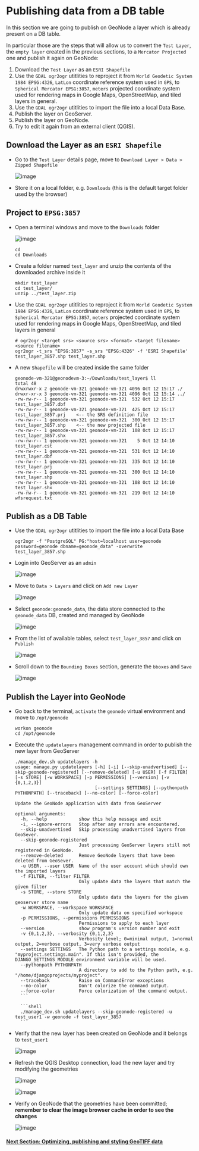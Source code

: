 # Publishing data from a DB table

In this section we are going to publish on GeoNode a layer which is already present on a DB table.

In particular those are the steps that will allow us to convert the `Test Layer`, the `empty layer` created in the previous sections, to a `Mercator Projected` one and publish it again on GeoNode:

1. Download the `Test Layer` as an `ESRI Shapefile`
2. Use the `GDAL ogr2ogr` utitlities to reproject it from `World Geodetic System 1984 EPSG:4326`, `LatLon` coordinate reference system used in `GPS`,  to `Spherical Mercator EPSG:3857`, `meters` projected coordinate system used for rendering maps in Google Maps, OpenStreetMap, and tiled layers in general.
3. Use the `GDAL ogr2ogr` utitlities to import the file into a local Data Base.
4. Publish the layer on GeoServer.
5. Publish the layer on GeoNode.
6. Try to edit it again from an external client (QGIS).

## Download the Layer as an `ESRI Shapefile`

- Go to the `Test Layer` details page, move to `Download Layer > Data > Zipped Shapefile`

    ![image](https://user-images.githubusercontent.com/1278021/136972151-c8585cd0-eb9e-46de-8549-002eb95cb190.png)

- Store it on a local folder, e.g. `Downloads` (this is the default target folder used by the browser)

## Project to `EPSG:3857`

- Open a terminal windows and move to the `Downloads` folder

    ![image](https://user-images.githubusercontent.com/1278021/136972613-b3f08d54-80e9-4dc8-a5d4-74835cee075a.png)

    ```shell
    cd
    cd Downloads
    ```

- Create a folder named `test_layer` and unzip the contents of the downloaded archive inside it

    ```shell
    mkdir test_layer
    cd test_layer/
    unzip ../test_layer.zip
    ```

- Use the `GDAL ogr2ogr` utitlities to reproject it from `World Geodetic System 1984 EPSG:4326`, `LatLon` coordinate reference system used in `GPS`,  to `Spherical Mercator EPSG:3857`, `meters` projected coordinate system used for rendering maps in Google Maps, OpenStreetMap, and tiled layers in general

    ```shell
    # ogr2ogr <target srs> <source srs> <format> <target filename> <source filename>
    ogr2ogr -t_srs "EPSG:3857" -s_srs "EPSG:4326" -f 'ESRI Shapefile' test_layer_3857.shp test_layer.shp
    ```

- A new `Shapefile` will be created inside the same folder

    ```shell
    geonode-vm-321@geonodevm-3:~/Downloads/test_layer$ ll
    total 48
    drwxrwxr-x 2 geonode-vm-321 geonode-vm-321 4096 Oct 12 15:17 ./
    drwxr-xr-x 3 geonode-vm-321 geonode-vm-321 4096 Oct 12 15:14 ../
    -rw-rw-r-- 1 geonode-vm-321 geonode-vm-321  532 Oct 12 15:17 test_layer_3857.dbf
    -rw-rw-r-- 1 geonode-vm-321 geonode-vm-321  425 Oct 12 15:17 test_layer_3857.prj    <-- the SRS definition file
    -rw-rw-r-- 1 geonode-vm-321 geonode-vm-321  300 Oct 12 15:17 test_layer_3857.shp    <-- the new projected file
    -rw-rw-r-- 1 geonode-vm-321 geonode-vm-321  108 Oct 12 15:17 test_layer_3857.shx
    -rw-rw-r-- 1 geonode-vm-321 geonode-vm-321    5 Oct 12 14:10 test_layer.cst
    -rw-rw-r-- 1 geonode-vm-321 geonode-vm-321  531 Oct 12 14:10 test_layer.dbf
    -rw-rw-r-- 1 geonode-vm-321 geonode-vm-321  335 Oct 12 14:10 test_layer.prj
    -rw-rw-r-- 1 geonode-vm-321 geonode-vm-321  300 Oct 12 14:10 test_layer.shp
    -rw-rw-r-- 1 geonode-vm-321 geonode-vm-321  108 Oct 12 14:10 test_layer.shx
    -rw-rw-r-- 1 geonode-vm-321 geonode-vm-321  219 Oct 12 14:10 wfsrequest.txt
    ```

## Publish as a DB Table

- Use the `GDAL ogr2ogr` utitlities to import the file into a local Data Base

    ```shell
    ogr2ogr -f "PostgreSQL" PG:"host=localhost user=geonode password=geonode dbname=geonode_data" -overwrite test_layer_3857.shp
    ```

- Login into GeoServer as an `admin`

    ![image](https://user-images.githubusercontent.com/1278021/136974466-e6161a87-f1bb-429b-8d34-373cacd6f0bd.png)

- Move to `Data > Layers` and click on `Add new Layer`

    ![image](https://user-images.githubusercontent.com/1278021/136974706-072b46a1-8627-47c4-9f1e-a18178f88c10.png)

- Select `geonode:geonode_data`, the data store connected to the `geonode_data` DB, created and managed by GeoNode

    ![image](https://user-images.githubusercontent.com/1278021/136974940-344573f4-73c3-4848-97f1-b8263b00373b.png)

- From the list of available tables, select `test_layer_3857` and click on `Publish`

    ![image](https://user-images.githubusercontent.com/1278021/136975148-729588ff-808f-49b4-b575-31898b760bc1.png)

- Scroll down to the `Bounding Boxes` section, generate the `bboxes` and `Save`

    ![image](https://user-images.githubusercontent.com/1278021/136975424-89abcb3d-7f26-4d91-9b77-6d87fd934693.png)

## Publish the Layer into GeoNode

- Go back to the terminal, `activate` the `geonode` virtual environment and move to `/opt/geonode`

    ```shell
    workon geonode
    cd /opt/geonode
    ```

- Execute the `updatelayers` management command in order to publish the new layer from GeoServer

    ```shell
    ./manage_dev.sh updatelayers -h
    usage: manage.py updatelayers [-h] [-i] [--skip-unadvertised] [--skip-geonode-registered] [--remove-deleted] [-u USER] [-f FILTER] [-s STORE] [-w WORKSPACE] [-p PERMISSIONS] [--version] [-v {0,1,2,3}]
                                  [--settings SETTINGS] [--pythonpath PYTHONPATH] [--traceback] [--no-color] [--force-color]

    Update the GeoNode application with data from GeoServer

    optional arguments:
      -h, --help            show this help message and exit
      -i, --ignore-errors   Stop after any errors are encountered.
      --skip-unadvertised   Skip processing unadvertised layers from GeoSever.
      --skip-geonode-registered
                            Just processing GeoServer layers still not registered in GeoNode.
      --remove-deleted      Remove GeoNode layers that have been deleted from GeoSever.
      -u USER, --user USER  Name of the user account which should own the imported layers
      -f FILTER, --filter FILTER
                            Only update data the layers that match the given filter
      -s STORE, --store STORE
                            Only update data the layers for the given geoserver store name
      -w WORKSPACE, --workspace WORKSPACE
                            Only update data on specified workspace
      -p PERMISSIONS, --permissions PERMISSIONS
                            Permissions to apply to each layer
      --version             show program's version number and exit
      -v {0,1,2,3}, --verbosity {0,1,2,3}
                            Verbosity level; 0=minimal output, 1=normal output, 2=verbose output, 3=very verbose output
      --settings SETTINGS   The Python path to a settings module, e.g. "myproject.settings.main". If this isn't provided, the DJANGO_SETTINGS_MODULE environment variable will be used.
      --pythonpath PYTHONPATH
                            A directory to add to the Python path, e.g. "/home/djangoprojects/myproject".
      --traceback           Raise on CommandError exceptions
      --no-color            Don't colorize the command output.
      --force-color         Force colorization of the command output.
      ```
      
      ```shell
      ./manage_dev.sh updatelayers --skip-geonode-registered -u test_user1 -w geonode -f test_layer_3857
      ```

- Verify that the new layer has been created on GeoNode and it belongs to `test_user1`

    ![image](https://user-images.githubusercontent.com/1278021/136981502-26240587-ab50-40c7-98f1-8a433f9d81f2.png)

- Refresh the QGIS Desktop connection, load the new layer and try modifying the geometries

    ![image](https://user-images.githubusercontent.com/1278021/136982155-2843ceb2-3d69-4b2e-b2df-fb7fdf3b7e0a.png)

    ![image](https://user-images.githubusercontent.com/1278021/136982183-16c9de53-0b58-4133-a665-d7460ba7ce26.png)

- Verify on GeoNode that the geometries have been committed; **remember to clear the image browser cache in order to see the changes**

    ![image](https://user-images.githubusercontent.com/1278021/136982325-26660fe3-a2c3-4923-9976-332093efa7bb.png)


#### [Next Section: Optimizing, publishing and styling GeoTIFF data](OPTIMIZE_RASTER.md)
